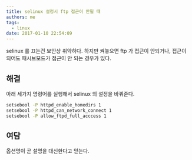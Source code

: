 ```yaml
---
title: selinux 설정시 ftp 접근이 안될 때
authors: me
tags:
  - linux
date: 2017-01-10 22:54:09
---
```


selinux 를 끄는건 보안상 취약하다. 하지만 켜놓으면 ftp 가 접근이 안되거나, 접근이 되어도 패시브모드가 접근이 안 되는 경우가 있다.

## 해결

아래 세가지 명령어를 실행해서 selinux 의 설정을 바꿔준다.

```bash
setsebool -P httpd_enable_homedirs 1
setsebool -P httpd_can_network_connect 1
setsebool -P allow_ftpd_full_acccess 1
```

## 여담

옵션명이 곧 설명을 대신한다고 믿는다.
